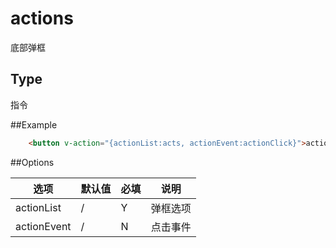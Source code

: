 actions
==========
底部弹框

## Type
指令

##Example

```html
    <button v-action="{actionList:acts, actionEvent:actionClick}">action</button>
```

##Options

| 选项 | 默认值 | 必填 | 说明 |
|----------|----------|----------|----------|
| actionList | / | Y | 弹框选项|
| actionEvent | / | N | 点击事件|

